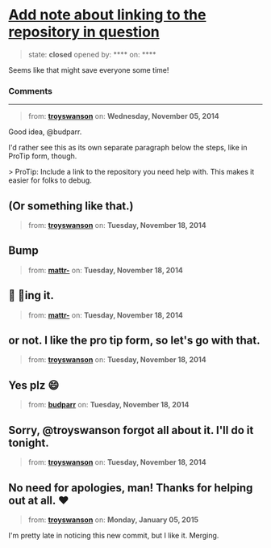 # [Add note about linking to the repository in question](https://github.com/jekyll/jekyll-help/pull/186)

> state: **closed** opened by: **** on: ****

Seems like that might save everyone some time!

### Comments

---
> from: [**troyswanson**](https://github.com/jekyll/jekyll-help/pull/186#issuecomment-61845122) on: **Wednesday, November 05, 2014**

Good idea, @budparr.

I&#x27;d rather see this as its own separate paragraph below the steps, like in ProTip form, though.

&gt; ProTip: Include a link to the repository you need help with. This makes it easier for folks to debug.

(Or something like that.)
---
> from: [**troyswanson**](https://github.com/jekyll/jekyll-help/pull/186#issuecomment-63537709) on: **Tuesday, November 18, 2014**

Bump
---
> from: [**mattr-**](https://github.com/jekyll/jekyll-help/pull/186#issuecomment-63538524) on: **Tuesday, November 18, 2014**

:metal: :ship:ing it.
---
> from: [**mattr-**](https://github.com/jekyll/jekyll-help/pull/186#issuecomment-63538611) on: **Tuesday, November 18, 2014**

or not. I like the pro tip form, so let&#x27;s go with that.
---
> from: [**troyswanson**](https://github.com/jekyll/jekyll-help/pull/186#issuecomment-63538894) on: **Tuesday, November 18, 2014**

Yes plz :smile: 
---
> from: [**budparr**](https://github.com/jekyll/jekyll-help/pull/186#issuecomment-63539701) on: **Tuesday, November 18, 2014**

Sorry, @troyswanson forgot all about it. I&#x27;ll do it tonight.
---
> from: [**troyswanson**](https://github.com/jekyll/jekyll-help/pull/186#issuecomment-63540289) on: **Tuesday, November 18, 2014**

No need for apologies, man! Thanks for helping out at all. :heart: 
---
> from: [**troyswanson**](https://github.com/jekyll/jekyll-help/pull/186#issuecomment-68742388) on: **Monday, January 05, 2015**

I&#x27;m pretty late in noticing this new commit, but I like it. Merging.
